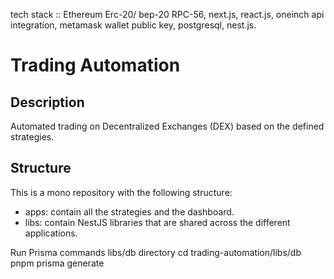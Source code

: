 tech stack :: Ethereum Erc-20/ bep-20 RPC-56, next.js, react.js, oneinch api integration, metamask wallet public key, postgresql, nest.js.
# Trading Automation

## Description

Automated trading on Decentralized Exchanges (DEX) based on the defined strategies.

## Structure

This is a mono repository with the following structure:

- apps: contain all the strategies and the dashboard.
- libs: contain NestJS libraries that are shared across the different applications.

Run Prisma commands	libs/db directory	cd trading-automation/libs/db<br>pnpm prisma generate
